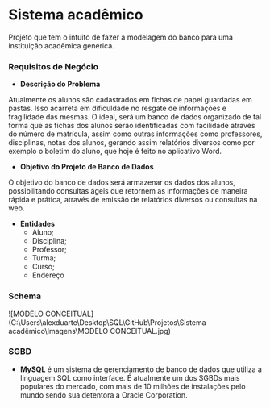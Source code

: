# Sistema acadêmico

Projeto que tem o intuito de fazer a modelagem do banco para uma instituição acadêmica genérica. 



### Requisitos de Negócio

- **Descrição do Problema**

Atualmente os alunos são cadastrados em fichas de papel guardadas em pastas. Isso acarreta em dificuldade no resgate de informações e fragilidade das mesmas. O ideal, será um banco de dados organizado de tal forma que as fichas dos alunos serão identificadas com facilidade através do número de matrícula, assim como outras informações como professores, disciplinas, notas dos alunos, gerando assim relatórios diversos como por exemplo o boletim do aluno, que hoje é feito no aplicativo Word.



- **Objetivo do Projeto de Banco de Dados**

O objetivo do banco de dados será armazenar os dados dos alunos, possibilitando consultas ágeis que retornem as informações de maneira rápida e prática, através de emissão de relatórios diversos ou consultas na web.



- **Entidades**
  - Aluno;
  - Disciplina;
  - Professor;
  - Turma;
  - Curso;
  - Endereço



### Schema

![MODELO CONCEITUAL](C:\Users\alexduarte\Desktop\SQL\GitHub\Projetos\Sistema acadêmico\Imagens\MODELO CONCEITUAL.jpg)



### SGBD

- **MySQL** é um sistema de gerenciamento de banco de dados que utiliza a linguagem SQL como interface. É atualmente um dos SGBDs mais populares do mercado, com mais de 10 milhões de instalações pelo mundo sendo sua detentora a Oracle Corporation.







